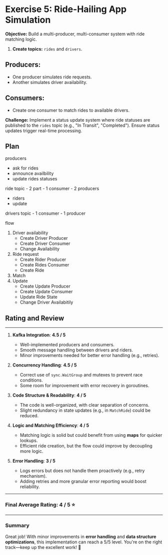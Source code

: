 # Exercise 5: Ride-Hailing App Simulation

**Objective:** Build a multi-producer, multi-consumer system with ride matching logic.

1. **Create topics:** `rides` and `drivers`.

## Producers:
- One producer simulates ride requests.
- Another simulates driver availability.

## Consumers:
- Create one consumer to match rides to available drivers.

**Challenge:** Implement a status update system where ride statuses are published to the `rides` topic (e.g., "In Transit", "Completed"). Ensure status updates trigger real-time processing.

## Plan
producers
 - ask for rides
 - announce availbility
 - update rides statuses

ride topic - 2 part - 1 consumer - 2 producers
 - riders
 - update

 drivers topic - 1 consumer - 1 producer

flow
 1. Driver availability
    - Create Driver Producer
    - Create Driver Consumer
    - Change Availability
 2. Ride request
    - Create Rider Producer
    - Create Rides Consumer
    - Create Ride
 3. Match
 4. Update
    - Create Update Producer
    - Create Update Consumer
    - Update Ride State
    - Change Driver Availabitily

## **Rating and Review**

---

1. **Kafka Integration**: **4.5 / 5**  
   - Well-implemented producers and consumers.  
   - Smooth message handling between drivers and riders.  
   - Minor improvements needed for better error handling (e.g., retries).  

2. **Concurrency Handling**: **4.5 / 5**  
   - Correct use of `sync.WaitGroup` and mutexes to prevent race conditions.  
   - Some room for improvement with error recovery in goroutines.  

3. **Code Structure & Readability**: **4 / 5**  
   - The code is well-organized, with clear separation of concerns.  
   - Slight redundancy in state updates (e.g., in `MatchRide`) could be reduced.  

4. **Logic and Matching Efficiency**: **4 / 5**  
   - Matching logic is solid but could benefit from using **maps** for quicker lookups.  
   - Efficient ride creation, but the flow could improve by decoupling more logic.  

5. **Error Handling**: **3 / 5**  
   - Logs errors but does not handle them proactively (e.g., retry mechanism).  
   - Adding retries and more granular error reporting would boost reliability.  

---

### **Final Average Rating**: **4 / 5** ⭐  

---

### **Summary**  
Great job! With minor improvements in **error handling** and **data structure optimizations**, this implementation can reach a 5/5 level. You're on the right track—keep up the excellent work! 🚀